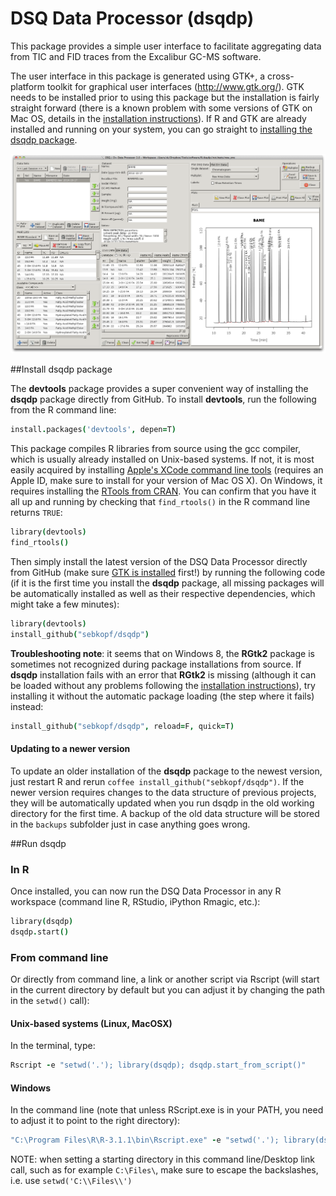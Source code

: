 DSQ Data Processor (dsqdp)
=====

This package provides a simple user interface to facilitate aggregating data from TIC and FID traces from the Excalibur GC-MS software.

The user interface in this package is generated using GTK+, a cross-platform toolkit for graphical user interfaces (http://www.gtk.org/). GTK needs to be installed prior to using this package but the installation is fairly straight forward (there is a known problem with some versions of GTK on Mac OS, details in the [installation instructions](https://gist.github.com/sebkopf/9405675)). If R and GTK are already installed and running on your system, you can go straight to [installing the dsqdp package](#install-dsqdp-package).

![Screenshot of the DSQ Data Processor](/inst/doc/screenshot.png?raw=true)

##Install dsqdp package

The **devtools** package provides a super convenient way of installing the **dsqdp** package directly from GitHub. To install **devtools**, run the following from the R command line:
```coffee
install.packages('devtools', depen=T) 
```

This package compiles R libraries from source using the gcc compiler, which is usually already installed on Unix-based systems. If not, it is most easily acquired by installing [Apple's XCode command line tools](https://developer.apple.com/downloads/) (requires an Apple ID, make sure to install for your version of Mac OS X). On Windows, it requires installing the [RTools from CRAN](http://cran.r-project.org/bin/windows/Rtools/). You can confirm that you have it all up and running by checking that ```find_rtools()``` in the R command line returns ```TRUE```:

```coffee
library(devtools)
find_rtools()
```
Then simply install the latest version of the DSQ Data Processor directly from GitHub (make sure [GTK is installed](https://gist.github.com/sebkopf/9405675) first!) by running the following code (if it is the first time you install the **dsqdp** package, all missing packages will be automatically installed as well as their respective dependencies, which might take a few minutes):

```coffee
library(devtools)
install_github("sebkopf/dsqdp")
```

**Troubleshooting note**: it seems that on Windows 8, the **RGtk2** package is sometimes not recognized during package installations from source. If **dsqdp** installation fails with an error that **RGtk2** is missing (although it can be loaded without any problems following the [installation instructions](https://gist.github.com/sebkopf/9405675)), try installing it without the automatic package loading (the step where it fails) instead: 

```coffee
install_github("sebkopf/dsqdp", reload=F, quick=T)
```

#### Updating to a newer version

To update an older installation of the **dsqdp** package to the newest version, just restart R and rerun ```coffee install_github("sebkopf/dsqdp")```. If the newer version requires changes to the data structure of previous projects, they will be automatically updated when you run dsqdp in the old working directory for the first time. A backup of the old data structure will be stored in the ```backups``` subfolder just in case anything goes wrong.

##Run dsqdp

### In R
Once installed, you can now run the DSQ Data Processor in any R workspace (command line R, RStudio, iPython Rmagic, etc.):

```coffee
library(dsqdp)
dsqdp.start()
```

### From command line

Or directly from command line, a link or another script via Rscript (will start in the current directory by default but you can adjust it by changing the path in the ```setwd()``` call):

#### Unix-based systems (Linux, MacOSX)

In the terminal, type:
```coffee
Rscript -e "setwd('.'); library(dsqdp); dsqdp.start_from_script()"
```

#### Windows

In the command line (note that unless RScript.exe is in your PATH, you need to adjust it to point to the right directory):
```coffee
"C:\Program Files\R\R-3.1.1\bin\Rscript.exe" -e "setwd('.'); library(dsqdp); dsqdp.start_from_script()"
```

NOTE: when setting a starting directory in this command line/Desktop link call, such as for example ```C:\Files\```, make sure to escape the backslashes, i.e. use ```setwd('C:\\Files\\')```
